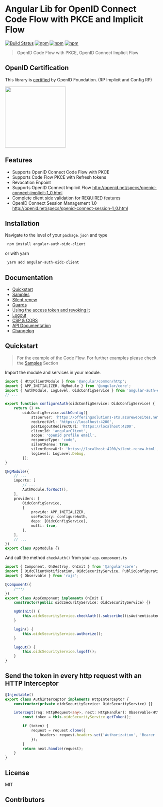 # Angular Lib for OpenID Connect Code Flow with PKCE and Implicit Flow

[![Build Status](https://travis-ci.org/damienbod/angular-auth-oidc-client.svg?branch=master)](https://travis-ci.org/damienbod/angular-auth-oidc-client) [![npm](https://img.shields.io/npm/v/angular-auth-oidc-client.svg)](https://www.npmjs.com/package/angular-auth-oidc-client) [![npm](https://img.shields.io/npm/dm/angular-auth-oidc-client.svg)](https://www.npmjs.com/package/angular-auth-oidc-client) [![npm](https://img.shields.io/npm/l/angular-auth-oidc-client.svg)](https://www.npmjs.com/package/angular-auth-oidc-client)

> OpenID Code Flow with PKCE, OpenID Connect Implicit Flow

## OpenID Certification

This library is <a href="http://openid.net/certification/#RPs">certified</a> by OpenID Foundation. (RP Implicit and Config RP)

<a href="http://openid.net/certification/#RPs"><img src="https://damienbod.files.wordpress.com/2017/06/oid-l-certification-mark-l-rgb-150dpi-90mm.png" alt="" width="200" /></a>

## Features

- Supports OpenID Connect Code Flow with PKCE
- Supports Code Flow PKCE with Refresh tokens
- Revocation Enpoint
- Supports OpenID Connect Implicit Flow http://openid.net/specs/openid-connect-implicit-1_0.html
- Complete client side validation for REQUIRED features
- OpenID Connect Session Management 1.0 http://openid.net/specs/openid-connect-session-1_0.html

## Installation

Navigate to the level of your `package.json` and type

```typescript
 npm install angular-auth-oidc-client
```

or with yarn

```typescript
 yarn add angular-auth-oidc-client
```

## Documentation

- [Quickstart](docs/configuration.md)
- [Samples](docs/samples.md)
- [Silent renew](docs/silent-renew.md)
- [Guards](docs/guards.md)
- [Using the access token and revoking it](docs/using-access-tokens.md)
- [Logout](docs/logout.md)
- [CSP & CORS](docs/csp-cors-config.md)
- [API Documentation](docs/API_DOCUMENTATION.md)
- [Changelog](CHANGELOG.md)


## Quickstart

> For the example of the Code Flow. For further examples please check the [Samples](Samples.md) Section

Import the module and services in your module.

```typescript
import { HttpClientModule } from '@angular/common/http';
import { APP_INITIALIZER, NgModule } from '@angular/core';
import { AuthModule, LogLevel, OidcConfigService } from 'angular-auth-oidc-client';
// ...

export function configureAuth(oidcConfigService: OidcConfigService) {
    return () =>
        oidcConfigService.withConfig({
            stsServer: 'https://offeringsolutions-sts.azurewebsites.net',
            redirectUrl: 'https://localhost:4200',
            postLogoutRedirectUri: 'https://localhost:4200',
            clientId: 'angularClient',
            scope: 'openid profile email',
            responseType: 'code',
            silentRenew: true,
            silentRenewUrl: 'https://localhost:4200/silent-renew.html',
            logLevel: LogLevel.Debug,
        });
}

@NgModule({
    // ...
    imports: [
        // ...
        AuthModule.forRoot(),
    ],
    providers: [
        OidcConfigService,
        {
            provide: APP_INITIALIZER,
            useFactory: configureAuth,
            deps: [OidcConfigService],
            multi: true,
        },
    ],
    // ...
})
export class AppModule {}
```

And call the method `checkAuth()` from your `app.component.ts`

```typescript
import { Component, OnDestroy, OnInit } from '@angular/core';
import { OidcClientNotification, OidcSecurityService, PublicConfiguration } from 'angular-auth-oidc-client';
import { Observable } from 'rxjs';

@Component({
    /***/
})
export class AppComponent implements OnInit {
    constructor(public oidcSecurityService: OidcSecurityService) {}

    ngOnInit() {
        this.oidcSecurityService.checkAuth().subscribe((isAuthenticated) => console.log('app authenticated', isAuthenticated));
    }

    login() {
        this.oidcSecurityService.authorize();
    }

    logout() {
        this.oidcSecurityService.logoff();
    }
}
```

## Send the token in every http request with an HTTP Interceptor

```typescript
@Injectable()
export class AuthInterceptor implements HttpInterceptor {
    constructor(private oidcSecurityService: OidcSecurityService) {}

    intercept(req: HttpRequest<any>, next: HttpHandler): Observable<HttpEvent<any>> {
        const token = this.oidcSecurityService.getToken();

        if (token) {
            request = request.clone({
                headers: request.headers.set('Authorization', 'Bearer ' + token),
            });
        }
        return next.handle(request);
    }
}
```

## License

MIT

## Contributors
